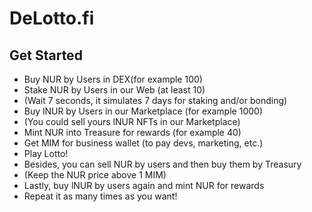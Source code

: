 # DeLotto.fi
## Get Started
- Buy NUR by Users in DEX(for example 100)
- Stake NUR by Users in our Web (at least 10)
- (Wait 7 seconds, it simulates 7 days for staking and/or bonding)
- Buy lNUR by Users in our Marketplace (for example 1000)
- (You could sell yours lNUR NFTs in our Marketplace)
- Mint NUR into Treasure for rewards (for example 40)
- Get MIM for business wallet (to pay devs, marketing, etc.)
- Play Lotto!
- Besides, you can sell NUR by users and then buy them by Treasury
- (Keep the NUR price above 1 MIM)
- Lastly, buy lNUR by users again and mint NUR for rewards
- Repeat it as many times as you want!
